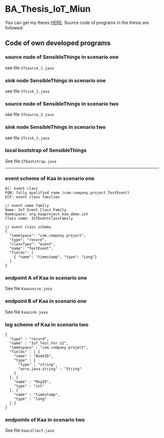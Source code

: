 # BA_Thesis_IoT_Miun

You can get my thesis [HERE](http://miun.diva-portal.org/smash/record.jsf?dswid=1822&pid=diva2%3A943076&c=11&searchType=SIMPLE&language=en&query=SensibleThings&af=%5B%5D&aq=%5B%5B%5D%5D&aq2=%5B%5B%5D%5D&aqe=%5B%5D&noOfRows=50&sortOrder=author_sort_asc&onlyFullText=false&sf=all).
Source code of programs in the thesis are followed:

## Code of own developed programs

### source node of SensibleThings in scenario one
see file `STsource_1.java`

### sink node SensibleThings in scenario one
see file `STsink_1.java`

### source node of SensibleThings in scenario two
see file `STsource_2.java`

### sink node SensibleThings in scenario two
see file `STsink_2.java`

### local bootstrap of SensibleThings
See file `STbootstrap.java`

---
### event scheme of Kaa in scenario one
```
EC: event class
FQN: fully qualified name (com.company.project.TestEvent)
ECF: event class families

// event name family
Name: IoT Event Class Family
Namespace: org.kaaproject.kaa.demo.iot
Class name: IoTEventClassFamily

// event class schema
{
  "namespace": "com.company.project",
  "type": "record",
  "classType": "event",
  "name": "TestEvent",
  "fields": [
    { "name": "timestamp", "type": "Long"}
  ]
}
```

### endpoint A of Kaa in scenario one
See file `Kaasource.java`

### endpoint B of Kaa in scenario one
See file `Kaasink.java`

### log scheme of Kaa in scenario two
```
{
  "type" : "record",
  "name" : "IoT_Test_For_S2",
  "namespace" : "com.company.project",
  "fields" : [ {
    "name" : "NodeID",
    "type" : {
      "type" : "string",
      "avro.java.string" : "String"
    }
  }, {
    "name" : "MsgID",
    "type" : "int"
  }, {
    "name" : "timestamp",
    "type" : "long"
  } ]
}
```

### endpoints of Kaa in scenario two
See file `Kaacollect.java`


